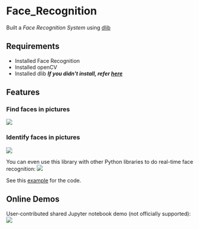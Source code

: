 # Face_Recognition
Built a *Face Recognition System* using [dlib](http://dlib.net/)

## Requirements
- Installed Face Recognition 
- Installed openCV
- Installed dlib
***If you didn't install, refer [here](https://github.com/dacnguyen9101/Face_Recognition/blob/master/Installing_Face_Recognition.md)***

## Features
### Find faces in pictures
![](https://miro.medium.com/max/3816/1*igEzGcFn-tjZb94j15tCNA.png)
### Identify faces in pictures
![](https://scontent.fvca1-1.fna.fbcdn.net/v/t1.15752-9/117306686_490111551853077_5493169106222438778_n.png?_nc_cat=111&_nc_sid=b96e70&_nc_ohc=Qo4RSkgBHkkAX-iz2Nk&_nc_ht=scontent.fvca1-1.fna&oh=a1962899eef3e16886289d6e35cf7234&oe=5F5F84C9)

You can even use this library with other Python libraries to do real-time face recognition:
![](https://cloud.githubusercontent.com/assets/896692/24430398/36f0e3f0-13cb-11e7-8258-4d0c9ce1e419.gif)

See this [example](https://github.com/dacnguyen9101/Face_Recognition/blob/master/real_time.py) for the code.

## Online Demos
User-contributed shared Jupyter notebook demo (not officially supported): [![](https://camo.githubusercontent.com/0713c03de1d17e6bc2a9d78fedcc40415afcd517/68747470733a2f2f626574612e646565706e6f74652e6f72672f627574746f6e732f7472792d696e2d612d6a7570797465722d6e6f7465626f6f6b2e737667)](https://deepnote.com/project/84970ee4-170b-456c-9430-040b29f06c34)

